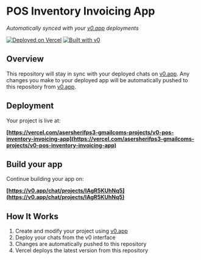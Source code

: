 # POS Inventory Invoicing App

*Automatically synced with your [v0.app](https://v0.app) deployments*

[![Deployed on Vercel](https://img.shields.io/badge/Deployed%20on-Vercel-black?style=for-the-badge&logo=vercel)](https://vercel.com/asersherifps3-gmailcoms-projects/v0-pos-inventory-invoicing-app)
[![Built with v0](https://img.shields.io/badge/Built%20with-v0.app-black?style=for-the-badge)](https://v0.app/chat/projects/IAgR5KUhNq5)

## Overview

This repository will stay in sync with your deployed chats on [v0.app](https://v0.app).
Any changes you make to your deployed app will be automatically pushed to this repository from [v0.app](https://v0.app).

## Deployment

Your project is live at:

**[https://vercel.com/asersherifps3-gmailcoms-projects/v0-pos-inventory-invoicing-app](https://vercel.com/asersherifps3-gmailcoms-projects/v0-pos-inventory-invoicing-app)**

## Build your app

Continue building your app on:

**[https://v0.app/chat/projects/IAgR5KUhNq5](https://v0.app/chat/projects/IAgR5KUhNq5)**

## How It Works

1. Create and modify your project using [v0.app](https://v0.app)
2. Deploy your chats from the v0 interface
3. Changes are automatically pushed to this repository
4. Vercel deploys the latest version from this repository
